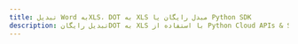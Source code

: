 ---title: تبدیل Word بهXLS، DOT به XLS مبدل رایگان یا Python SDKdescription: تبدیل رایگانDOT به XLS با استفاده از Python Cloud APIs & SDK. همچنین اسناد Microsoft Word و OpenOffice را در Cloud ایجاد، ویرایش و رندر کنید.---